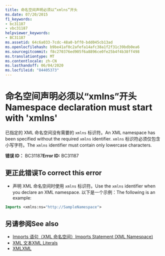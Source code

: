 ```yaml
---
title: 命名空间声明必须以“xmlns”开头
ms.date: 07/20/2015
f1_keywords:
- bc31187
- vbc31187
helpviewer_keywords:
- BC31187
ms.assetid: 64c6a033-7cdc-48a0-bff0-bdd045cb13ad
ms.openlocfilehash: b9be41af0c2afefa14afc38a1f2f31c39bdb0ea6
ms.sourcegitcommit: f8c270376ed905f6a8896ce0fe25b4f4b38ff498
ms.translationtype: MT
ms.contentlocale: zh-CN
ms.lasthandoff: 06/04/2020
ms.locfileid: "84405373"
---
```

# <a name="namespace-declaration-must-start-with-xmlns"></a><span data-ttu-id="f3974-102">命名空间声明必须以“xmlns”开头</span><span class="sxs-lookup"><span data-stu-id="f3974-102">Namespace declaration must start with 'xmlns'</span></span>
<span data-ttu-id="f3974-103">已指定的 XML 命名空间没有需要的 `xmlns` 标识符。</span><span class="sxs-lookup"><span data-stu-id="f3974-103">An XML namespace has been specified without the required `xmlns` identifier.</span></span> <span data-ttu-id="f3974-104">`xmlns` 标识符必须仅包含小写字符。</span><span class="sxs-lookup"><span data-stu-id="f3974-104">The `xmlns` identifier must contain only lowercase characters.</span></span>  
  
 <span data-ttu-id="f3974-105">**错误 ID：** BC31187</span><span class="sxs-lookup"><span data-stu-id="f3974-105">**Error ID:** BC31187</span></span>  
  
## <a name="to-correct-this-error"></a><span data-ttu-id="f3974-106">更正此错误</span><span class="sxs-lookup"><span data-stu-id="f3974-106">To correct this error</span></span>  
  
- <span data-ttu-id="f3974-107">声明 XML 命名空间时使用 `xmlns` 标识符。</span><span class="sxs-lookup"><span data-stu-id="f3974-107">Use the `xmlns` identifier when you declare an XML namespace.</span></span> <span data-ttu-id="f3974-108">以下是一个示例：</span><span class="sxs-lookup"><span data-stu-id="f3974-108">The following is an example:</span></span>
  
```vb  
Imports <xmlns:ns="http://SampleNamespace">  
```  
  
## <a name="see-also"></a><span data-ttu-id="f3974-109">另请参阅</span><span class="sxs-lookup"><span data-stu-id="f3974-109">See also</span></span>

- [<span data-ttu-id="f3974-110">Imports 语句（XML 命名空间）</span><span class="sxs-lookup"><span data-stu-id="f3974-110">Imports Statement (XML Namespace)</span></span>](../language-reference/statements/imports-statement-xml-namespace.md)
- [<span data-ttu-id="f3974-111">XML 文本</span><span class="sxs-lookup"><span data-stu-id="f3974-111">XML Literals</span></span>](../language-reference/xml-literals/index.md)
- [<span data-ttu-id="f3974-112">XML</span><span class="sxs-lookup"><span data-stu-id="f3974-112">XML</span></span>](../programming-guide/language-features/xml/index.md)
